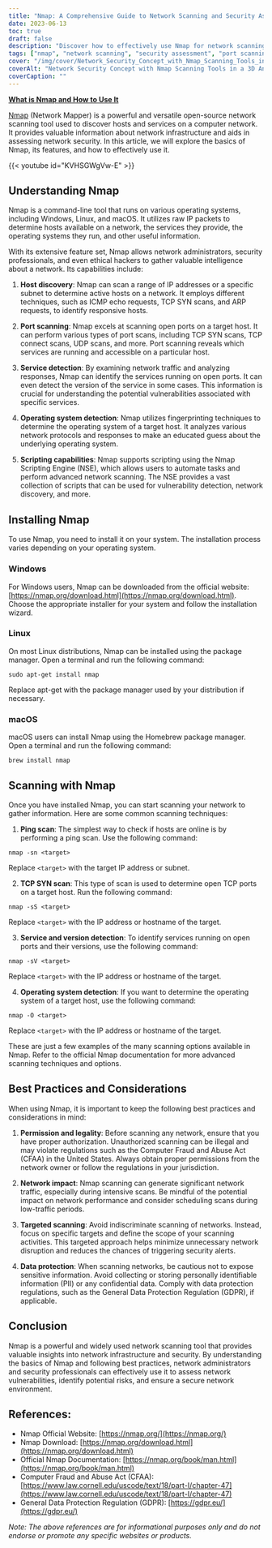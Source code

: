 ```yaml
---
title: "Nmap: A Comprehensive Guide to Network Scanning and Security Assessment"
date: 2023-06-13
toc: true
draft: false
description: "Discover how to effectively use Nmap for network scanning, port scanning, service detection, and operating system identification to assess network security."
tags: ["nmap", "network scanning", "security assessment", "port scanning", "service detection", "operating system detection", "Nmap Scripting Engine", "ethical hacking", "network security", "network infrastructure", "vulnerability detection", "ping scan", "TCP SYN scan", "permission", "legality", "network impact", "targeted scanning", "data protection", "CFAA", "GDPR", "network mapping", "network reconnaissance", "network security tools", "cybersecurity", "open-source tool", "command-line tool", "host discovery", "network intelligence", "information gathering", "network vulnerabilities", "secure network environment"]
cover: "/img/cover/Network_Security_Concept_with_Nmap_Scanning_Tools_in_a_3D.png"
coverAlt: "Network Security Concept with Nmap Scanning Tools in a 3D Animated Style."
coverCaption: ""
---
```


[**What is Nmap and How to Use It**](https://nmap.org/download.html)

[Nmap](https://nmap.org/download.html) (Network Mapper) is a powerful and versatile open-source network scanning tool used to discover hosts and services on a computer network. It provides valuable information about network infrastructure and aids in assessing network security. In this article, we will explore the basics of Nmap, its features, and how to effectively use it.

{{< youtube id="KVHSGWgVw-E" >}}

## Understanding Nmap

Nmap is a command-line tool that runs on various operating systems, including Windows, Linux, and macOS. It utilizes raw IP packets to determine hosts available on a network, the services they provide, the operating systems they run, and other useful information.

With its extensive feature set, Nmap allows network administrators, security professionals, and even ethical hackers to gather valuable intelligence about a network. Its capabilities include:

1. **Host discovery**: Nmap can scan a range of IP addresses or a specific subnet to determine active hosts on a network. It employs different techniques, such as ICMP echo requests, TCP SYN scans, and ARP requests, to identify responsive hosts.

2. **Port scanning**: Nmap excels at scanning open ports on a target host. It can perform various types of port scans, including TCP SYN scans, TCP connect scans, UDP scans, and more. Port scanning reveals which services are running and accessible on a particular host.

3. **Service detection**: By examining network traffic and analyzing responses, Nmap can identify the services running on open ports. It can even detect the version of the service in some cases. This information is crucial for understanding the potential vulnerabilities associated with specific services.

4. **Operating system detection**: Nmap utilizes fingerprinting techniques to determine the operating system of a target host. It analyzes various network protocols and responses to make an educated guess about the underlying operating system.

5. **Scripting capabilities**: Nmap supports scripting using the Nmap Scripting Engine (NSE), which allows users to automate tasks and perform advanced network scanning. The NSE provides a vast collection of scripts that can be used for vulnerability detection, network discovery, and more.

## Installing Nmap

To use Nmap, you need to install it on your system. The installation process varies depending on your operating system.

### Windows

For Windows users, Nmap can be downloaded from the official website: [https://nmap.org/download.html](https://nmap.org/download.html). Choose the appropriate installer for your system and follow the installation wizard.

### Linux

On most Linux distributions, Nmap can be installed using the package manager. Open a terminal and run the following command:

```shell
sudo apt-get install nmap
```
Replace apt-get with the package manager used by your distribution if necessary.

### macOS
macOS users can install Nmap using the Homebrew package manager. Open a terminal and run the following command:

```shell
brew install nmap
```

## Scanning with Nmap
Once you have installed Nmap, you can start scanning your network to gather information. Here are some common scanning techniques:

1. **Ping scan**: The simplest way to check if hosts are online is by performing a ping scan. Use the following command:

```shell
nmap -sn <target>
```
Replace `<target>` with the target IP address or subnet.

2. **TCP SYN scan**: This type of scan is used to determine open TCP ports on a target host. Run the following command:

```shell
nmap -sS <target>
```
Replace `<target>` with the IP address or hostname of the target.

3. **Service and version detection**: To identify services running on open ports and their versions, use the following command:

```shell
nmap -sV <target>
```

Replace `<target>` with the IP address or hostname of the target.

4. **Operating system detection**: If you want to determine the operating system of a target host, use the following command:

```shell
nmap -O <target>
```
Replace `<target>` with the IP address or hostname of the target.

These are just a few examples of the many scanning options available in Nmap. Refer to the official Nmap documentation for more advanced scanning techniques and options.

## Best Practices and Considerations

When using Nmap, it is important to keep the following best practices and considerations in mind:

1. **Permission and legality**: Before scanning any network, ensure that you have proper authorization. Unauthorized scanning can be illegal and may violate regulations such as the Computer Fraud and Abuse Act (CFAA) in the United States. Always obtain proper permissions from the network owner or follow the regulations in your jurisdiction.

2. **Network impact**: Nmap scanning can generate significant network traffic, especially during intensive scans. Be mindful of the potential impact on network performance and consider scheduling scans during low-traffic periods.

3. **Targeted scanning**: Avoid indiscriminate scanning of networks. Instead, focus on specific targets and define the scope of your scanning activities. This targeted approach helps minimize unnecessary network disruption and reduces the chances of triggering security alerts.

4. **Data protection**: When scanning networks, be cautious not to expose sensitive information. Avoid collecting or storing personally identifiable information (PII) or any confidential data. Comply with data protection regulations, such as the General Data Protection Regulation (GDPR), if applicable.

## Conclusion

Nmap is a powerful and widely used network scanning tool that provides valuable insights into network infrastructure and security. By understanding the basics of Nmap and following best practices, network administrators and security professionals can effectively use it to assess network vulnerabilities, identify potential risks, and ensure a secure network environment.

## References:

- Nmap Official Website: [https://nmap.org/](https://nmap.org/)
- Nmap Download: [https://nmap.org/download.html](https://nmap.org/download.html)
- Official Nmap Documentation: [https://nmap.org/book/man.html](https://nmap.org/book/man.html)
- Computer Fraud and Abuse Act (CFAA): [https://www.law.cornell.edu/uscode/text/18/part-I/chapter-47](https://www.law.cornell.edu/uscode/text/18/part-I/chapter-47)
- General Data Protection Regulation (GDPR): [https://gdpr.eu/](https://gdpr.eu/)

*Note: The above references are for informational purposes only and do not endorse or promote any specific websites or products.*

